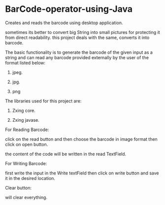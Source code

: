 # BarCode-operator-using-Java
Creates and reads the barcode using desktop application.

sometimes its better to convert big String into small pictures for protecting it from direct readability. this project deals with the same, converts it into barcode.

The basic functionality is to generate the barcode of the given input as a string and can read any barcode provided externally by the user of the format listed below:

1. jpeg.

2. jpg.

3. png

The libraries used for this project are:

1. Zxing core.

2. Zxing javase.

 

For Reading Barcode:

click on the read button and then choose the barcode in image format then click on open button.

the content of the code will be written in the read TextField.

 

For Writing Barcode:

first write the input in the Write textField then click on write button and save it in the desired location.

Clear button:

will clear everything.
